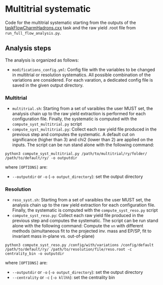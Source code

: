 # Multitrial systematic
Code for the multitrial systematic starting from the outputs of the [taskFlowCharmHadrons.cxx](https://github.com/AliceO2Group/O2Physics/blob/master/PWGHF/D2H/Tasks/taskFlowCharmHadrons.cxx) task and the raw yield .root file from ``run_full_flow_analysis.py``.


## Analysis steps
The analysis is organized as follows:
- `modifications_config.yml`: Config file with the variables to be changed in multitrial or resolution systematics. All possible combination of the variations are considered. For each varation, a dedicated config file is saved in the given output directory.

### Multitrial
- `multitrial.sh`: Starting from a set of varaibles the user MUST set, the analysis chain up to the raw yield extraction is performed for each configuration file. Finally, the systematic is computed with the `compute_syst_multitrial.py` script 
- `compute_syst_multitrial.py`: Collect each raw yield file produced in the previous step and computes the systematic. A default cut on significance (higher than 3) and chi2 (lower than 2) are applied on the inputs. The script can be run stand alone with the following command: 

`python3 compute_syst_multitrial.py /path/to/multitrial/ry/folder/ /path/to/default/ry/ -o outputdir`

where `[OPTIONS]` are:
- `--outputdir` or `-o` (`-o output_directory`): set the output directory


### Resolution
- `reso_syst.sh`: Starting from a set of varaibles the user MUST set, the analysis chain up to the raw yield extraction for each configuration file. Finally, the systematic is computed with the `compute_syst_reso.py` script 
- `compute_syst_reso.py`: Collect each raw yield file produced in the previous step and computes the systematic. The script can be run stand alone with the following command: 
Compute the `vn` with different methods (simultaneous fit to the projected inv. mass and EP/SP, fit to invariant mass in-plane vs. out-of-plane)

`python3 compute_syst_reso.py /config/with/variations /config/default /path/to/default/ry/ /path/to/resolution/file/reso.root -c centrality_bin -o outputdir`

where `[OPTIONS]` are:
- `--outputdir` or `-o` (`-o output_directory`): set the output directory
- `--centrality` or `-c` (`-o kllhh`): set the centrality bin

